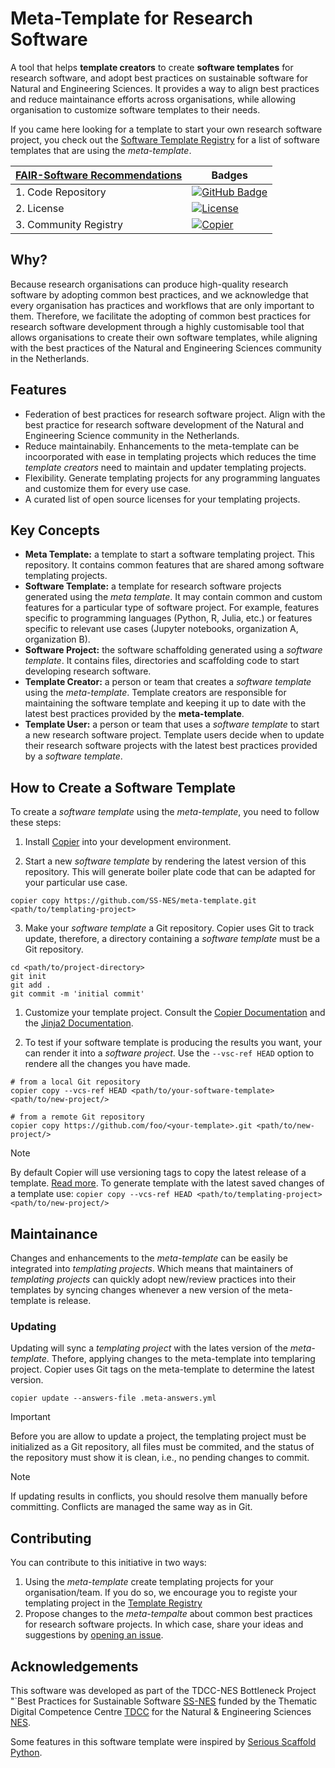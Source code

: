 # Meta-Template for Research Software

A tool that helps **template creators** to create **software templates** for research software, and adopt best practices on sustainable software for Natural and Engineering Sciences. It provides a way to align best practices and reduce maintainance efforts across organisations, while allowing organisation to customize software templates to their needs. 

If you came here looking for a template to start your own research software project, you check out the [Software Template Registry](REGISTRY.md) for a list of software templates that are using the *meta-template*.

| [FAIR-Software Recommendations](https://fair-software.nl) | Badges|
| ------------------------------------------------------------ | ------------------------------------------------------------ |
| 1. Code Repository | [![GitHub Badge](https://img.shields.io/github/v/release/SS-NES/meta-template?color=blue)](https://github.com/SS-NES/meta-template/releases/latest) |
| 2. License |  [![License](https://img.shields.io/badge/License-Apache_2.0-blue.svg)](https://opensource.org/licenses/Apache-2.0) |
| 3. Community Registry | [![Copier](https://img.shields.io/endpoint?url=https://raw.githubusercontent.com/copier-org/copier/master/img/badge/badge-black.json)](https://github.com/copier-org/copier)|


## Why?

Because research organisations can produce high-quality research software by adopting common best practices, and we acknowledge that every organisation has practices and workflows that are only important to them. Therefore, we facilitate the adopting  of common best practices for research software development through a highly customisable tool that allows organisations to create their own software templates, while aligning with the best practices of the Natural and Engineering Sciences community in the Netherlands.

## Features

- Federation of best practices for research software project. Align with the best practice for research software development of the Natural and Engineering Science community in the Netherlands.
- Reduce maintainabily. Enhancements to the meta-template can be incoorporated with ease in templating projects which reduces the time *template creators* need to maintain and updater templating projects.
- Flexibility. Generate templating projects for any programming languates and customize them for every use case.  
- A curated list of open source licenses for your templating projects.

## Key Concepts

- **Meta Template:** a template to start a software templating project. This repository. It contains common features that are shared among software templating projects. 
- **Software Template:**  a template for research software projects generated using the *meta template*. It may contain common and custom features for a particular type of software project. For example, features specific to programming languages  (Python, R, Julia, etc.) or features specific to relevant use cases (Jupyter notebooks, organization A, organization B).
- **Software Project:** the software schaffolding generated using a *software template*. It contains files, directories and scaffolding code to start developing research software. 
- **Template Creator:** a person or team that creates a *software template* using the *meta-template*. Template creators are responsible for maintaining the software template and keeping it up to date with the latest best practices provided by the **meta-template**.
- **Template User:** a person or team that uses a *software template* to start a new  research software project. Template users decide when to update their research software projects with the latest best practices provided by a *software template*.

## How to Create a Software Template
To create a *software template* using the *meta-template*, you need to follow these steps:

1. Install [Copier](https://copier.readthedocs.io) into your development environment.

2. Start a new *software template* by rendering the latest version of this repository. This will generate boiler plate code that can be adapted for your particular use case.

```shell
copier copy https://github.com/SS-NES/meta-template.git <path/to/templating-project>
```

3. Make your *software template* a Git repository. Copier uses Git to track update, therefore, a directory containing a *software template* must be a Git repository. 

```shell
cd <path/to/project-directory>
git init
git add . 
git commit -m 'initial commit'
```

1. Customize your template project. Consult the [Copier Documentation](https://copier.readthedocs.io/en/stable/creating/) and the [Jinja2 Documentation](https://jinja.palletsprojects.com/en/stable/templates/).

2. To test if your software template is producing the results you want, your can render it into a *software project*. Use the `--vsc-ref HEAD` option to rendere all the changes you have made. 

```shell
# from a local Git repository
copier copy --vcs-ref HEAD <path/to/your-software-template> <path/to/new-project/>

# from a remote Git repository
copier copy https://github.com/foo/<your-template>.git <path/to/new-project/>
```

> [!NOTE]
> By default Copier will use versioning tags to copy the latest release of a template. [Read more](https://copier.readthedocs.io/en/stable/generating/#templates-versions). 
> To generate template with the latest saved changes of a template use: 
> ```copier copy --vcs-ref HEAD <path/to/templating-project> <path/to/new-project/>```

## Maintainance

Changes and enhancements to the *meta-template* can be easily be integrated into *templating projects*. Which means that maintainers of *templating projects* can quickly adopt new/review practices into their templates by syncing changes whenever a new version of the meta-template is release.

### Updating

Updating will sync a *templating project* with the lates version of the *meta-template*. Thefore, applying changes to the meta-template into templaring project. Copier uses Git tags on the meta-template to determine the latest version. 

```shell
copier update --answers-file .meta-answers.yml
```

> [!IMPORTANT] 
> Before you are allow to update a project, the templating project must be initialized as a Git repository, all files must be commited, and the status of the repository must show it is clean, i.e., no pending changes to commit.

> [!NOTE]
> If updating results in conflicts, you should resolve them manually before committing. Conflicts are managed the same way as in Git.

## Contributing

You can contribute to this initiative in two ways:

1. Using the *meta-template* create templating projects for your organisation/team. If you do so, we encourage you to registe your templating project in the [Template Registry](REGISTRY.md)
2. Propose changes to the *meta-tempalte* about common best practices for research software projects.  In which case, share your ideas and suggestions by [opening an issue](https://github.com/SS-NES/meta-template/issues).

## Acknowledgements

This software was developed as part of the TDCC-NES Bottleneck Project "`Best
Practices for Sustainable Software [SS-NES](https://tdcc.nl/projects/project-initiatives-nes/tdcc-nes-bottleneck-projects/best-practices-for-sustainable-software) funded by the Thematic Digital
Competence Centre [TDCC](https://tdcc.nl/) for the Natural & Engineering Sciences [NES](https://tdcc.nl/about-tddc/nes).

Some features in this software template were inspired by [Serious Scaffold Python](https://github.com/serious-scaffold/ss-python).
